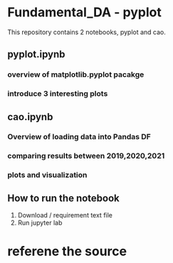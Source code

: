 # Fundamental_DA - pyplot
This repository contains 2 notebooks, pyplot and cao.

## pyplot.ipynb
### overview of matplotlib.pyplot pacakge 

### introduce 3 interesting plots


## cao.ipynb
### Overview of loading data into Pandas DF
### comparing results between 2019,2020,2021
### plots and visualization 

## How to run the notebook
1. Download / requirement text file
2. Run jupyter lab

# referene the source